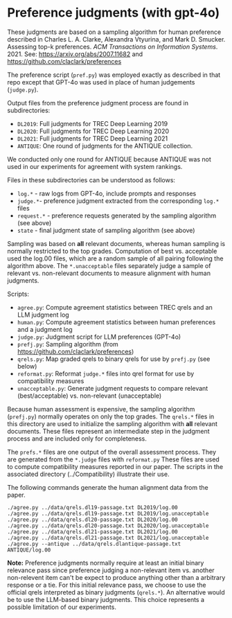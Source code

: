 # Preference judgments (with gpt-4o)

These judgments are based on a sampling algorithm for human preference described in Charles L. A. Clarke, Alexandra Vtyurina, and Mark D. Smucker. Assessing top-k preferences. *ACM Transactions on Information Systems*. 2021. See: https://arxiv.org/abs/2007.11682 and https://github.com/claclark/preferences

The preference script (`pref.py`) was employed exactly as described in that repo except that GPT-4o was used in place of human judgements (`judge.py`).

Output files from the preference judgment process are found in subdirectories:
- `DL2019`: Full judgments for TREC Deep Learning 2019
- `DL2020`: Full judgments for TREC Deep Learning 2020
- `DL2021`: Full judgments for TREC Deep Learning 2021
- `ANTIQUE`: One round of judgments for the ANTIQUE collection.

We conducted only one round for ANTIQUE because ANTIQUE was not used in our experiments for agreement with system rankings.

Files in these subdirectories can be understood as follows:
- `log.*` - raw logs from GPT-4o, include prompts and responses
- `judge.*`- preference judgment extracted from the corresponding `log.*` files
- `request.*` - preference requests generated by the sampling algorithm (see above)
- `state` - final judgment state of sampling algorithm (see above)

Sampling was based on **all** relevant documents, whereas human sampling is normally restricted to the top grades.  Computation of best vs. acceptable used the log.00 files, which are a random sample of all pairing following the algorithm above.  The `*.unacceptable` files separately judge a sample of relevant vs. non-relevant documents to measure alignment with human judgments.

Scripts:
- `agree.py`: Compute agreement statistics between TREC qrels and an LLM judgment log
- `human.py`: Compute agreement statistics between human preferences and a judgment log
- `judge.py`: Judgment script for LLM preferences (GPT-4o)
- `prefj.py`: Sampling algorithm (from https://github.com/claclark/preferences)
- `qrels.py`: Map graded qrels to binary qrels for use by `prefj.py` (see below)
- `reformat.py`: Reformat `judge.*` files into qrel format for use by compatibility measures
- `unacceptable.py`: Generate judgment requests to compare relevant (best/acceptable) vs. non-relevant (unacceptable)

Because human assessment is expensive, the sampling algorithm (`prefj.py`) normally operates on only the top grades. The `qrels.*` files in this directory are used to initialize the sampling algorithm with **all** relevant documents. These files represent an intermediate step in the judgment process and are included only for completeness.

The `prefs.*` files are one output of the overall assessment process. They are generated from the `*.judge` files with `reformat.py` These files are used to compute compatibility measures reported in our paper. The scripts in the associated directory (../Compatibility) illustrate their use.

The following commands generate the human alignment data from the paper.
```
./agree.py ../data/qrels.dl19-passage.txt DL2019/log.00
./agree.py ../data/qrels.dl19-passage.txt DL2019/log.unacceptable
./agree.py ../data/qrels.dl20-passage.txt DL2020/log.00
./agree.py ../data/qrels.dl20-passage.txt DL2020/log.unacceptable
./agree.py ../data/qrels.dl21-passage.txt DL2021/log.00
./agree.py ../data/qrels.dl21-passage.txt DL2021/log.unacceptable
./agree.py --antique ../data/qrels.dlantique-passage.txt ANTIQUE/log.00

```

**Note:** Preference judgments normally require at least an initial binary relevance pass since preference judging a non-relevant item vs. another non-relevent item can't be expect to produce anything other than a arbitrary response or a tie. For this initial relevance pass, we choose to use the official qrels interpreted as binary judgments (`qrels.*`). An alternative would be to use the LLM-based binary judgments. This choice represents a possible limitation of our experiments.
